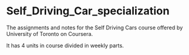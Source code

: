 # Self_Driving_Car_specialization
The assignments and notes for the Self Driving Cars course offered by University of Toronto on Coursera.

It has 4 units in course divided in weekly parts.


